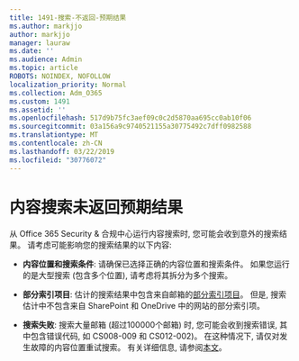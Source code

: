 ```yaml
---
title: 1491-搜索-不返回-预期结果
ms.author: markjjo
author: markjjo
manager: lauraw
ms.date: ''
ms.audience: Admin
ms.topic: article
ROBOTS: NOINDEX, NOFOLLOW
localization_priority: Normal
ms.collection: Adm_O365
ms.custom: 1491
ms.assetid: ''
ms.openlocfilehash: 517d9b75fc3aef09c0c2d5870aa695cc0ab10f06
ms.sourcegitcommit: 03a156a9c9740521155a30775492c7dff0982588
ms.translationtype: MT
ms.contentlocale: zh-CN
ms.lasthandoff: 03/22/2019
ms.locfileid: "30776072"
---
```

# <a name="content-search-not-returning-expected-results"></a>内容搜索未返回预期结果

从 Office 365 Security & 合规中心运行内容搜索时, 您可能会收到意外的搜索结果。 请考虑可能影响您的搜索结果的以下内容:

- **内容位置和搜索条件**: 请确保已选择正确的内容位置和搜索条件。 如果您运行的是大型搜索 (包含多个位置), 请考虑将其拆分为多个搜索。

- **部分索引项目**: 估计的搜索结果中包含来自邮箱的[部分索引项目](https://docs.microsoft.com/office365/securitycompliance/partially-indexed-items-in-content-search)。 但是, 搜索估计中不包含来自 SharePoint 和 OneDrive 中的网站的部分索引项。

- **搜索失败**: 搜索大量邮箱 (超过100000个邮箱) 时, 您可能会收到搜索错误, 其中包含错误代码, 如 CS008-009 和 CS012-002)。 在这种情况下, 请仅对发生故障的内容位置重试搜索。 有关详细信息, 请参阅[本文](https://docs.microsoft.com/office365/securitycompliance/retry-failed-content-search)。
